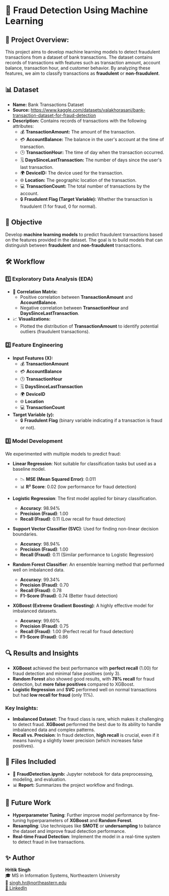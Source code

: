 # 🚨 Fraud Detection Using Machine Learning

## 📄 Project Overview:
This project aims to develop machine learning models to detect fraudulent transactions from a dataset of bank transactions. The dataset contains records of transactions with features such as transaction amount, account balance, transaction hour, and customer behavior. By analyzing these features, we aim to classify transactions as **fraudulent** or **non-fraudulent**.

## 📊 Dataset
- **Name:** Bank Transactions Dataset  
- **Source:** https://www.kaggle.com/datasets/valakhorasani/bank-transaction-dataset-for-fraud-detection  
- **Description:** Contains records of transactions with the following attributes:  
  - 💰 **TransactionAmount:** The amount of the transaction.  
  - 💳 **AccountBalance:** The balance in the user's account at the time of transaction.  
  - 🕒 **TransactionHour:** The time of day when the transaction occurred.  
  - 🗓 **DaysSinceLastTransaction:** The number of days since the user's last transaction.  
  - 🌍 **DeviceID:** The device used for the transaction.  
  - 🌐 **Location:** The geographic location of the transaction.  
  - 💻 **TransactionCount:** The total number of transactions by the account.  
  - 🔒 **Fraudulent Flag (Target Variable):** Whether the transaction is fraudulent (1 for fraud, 0 for normal).

## 🎯 Objective
Develop **machine learning models** to predict fraudulent transactions based on the features provided in the dataset. The goal is to build models that can distinguish between **fraudulent** and **non-fraudulent** transactions.

## 🛠 Workflow

### 1️⃣ Exploratory Data Analysis (EDA)
- 🔄 **Correlation Matrix:**  
  - Positive correlation between **TransactionAmount** and **AccountBalance**.  
  - Negative correlation between **TransactionHour** and **DaysSinceLastTransaction**.
- 📈 **Visualizations:**  
  - Plotted the distribution of **TransactionAmount** to identify potential outliers (fraudulent transactions).

### 2️⃣ Feature Engineering
- **Input Features (X):**  
  - 💰 **TransactionAmount**  
  - 💳 **AccountBalance**  
  - 🕒 **TransactionHour**  
  - 🗓 **DaysSinceLastTransaction**  
  - 🌍 **DeviceID**  
  - 🌐 **Location**  
  - 💻 **TransactionCount**
- **Target Variable (y):**  
  - 🔒 **Fraudulent Flag** (binary variable indicating if a transaction is fraud or not).

### 3️⃣ Model Development
We experimented with multiple models to predict fraud:

- **Linear Regression**: Not suitable for classification tasks but used as a baseline model.
  - 📉 **MSE (Mean Squared Error)**: 0.011
  - 📊 **R² Score**: 0.02 (low performance for fraud detection)

- **Logistic Regression**: The first model applied for binary classification.
  - **Accuracy**: 98.94%
  - **Precision (Fraud)**: 1.00
  - **Recall (Fraud)**: 0.11 (Low recall for fraud detection)

- **Support Vector Classifier (SVC)**: Used for finding non-linear decision boundaries.
  - **Accuracy**: 98.94%
  - **Precision (Fraud)**: 1.00
  - **Recall (Fraud)**: 0.11 (Similar performance to Logistic Regression)

- **Random Forest Classifier**: An ensemble learning method that performed well on imbalanced data.
  - **Accuracy**: 99.34%
  - **Precision (Fraud)**: 0.70
  - **Recall (Fraud)**: 0.78
  - **F1-Score (Fraud)**: 0.74 (Better fraud detection)

- **XGBoost (Extreme Gradient Boosting)**: A highly effective model for imbalanced datasets.
  - **Accuracy**: 99.60%
  - **Precision (Fraud)**: 0.75
  - **Recall (Fraud)**: 1.00 (Perfect recall for fraud detection)
  - **F1-Score (Fraud)**: 0.86

## 🔍 Results and Insights
- **XGBoost** achieved the best performance with **perfect recall** (1.00) for fraud detection and minimal false positives (only 3).
- **Random Forest** also showed good results, with **78% recall** for fraud detection, but **more false positives** compared to XGBoost.
- **Logistic Regression** and **SVC** performed well on normal transactions but had **low recall for fraud** (only 11%).

### **Key Insights:**
- **Imbalanced Dataset**: The fraud class is rare, which makes it challenging to detect fraud. **XGBoost** performed the best due to its ability to handle imbalanced data and complex patterns.
- **Recall vs. Precision**: In fraud detection, **high recall** is crucial, even if it means having a slightly lower precision (which increases false positives).

## 📂 Files Included
- 📘 **FraudDetection.ipynb:** Jupyter notebook for data preprocessing, modeling, and evaluation.  
- 📊 **Report:** Summarizes the project workflow and findings.

## 🚀 Future Work
- **Hyperparameter Tuning**: Further improve model performance by fine-tuning hyperparameters of **XGBoost** and **Random Forest**.
- **Resampling**: Use techniques like **SMOTE** or **undersampling** to balance the dataset and improve fraud detection performance.
- **Real-time Fraud Detection**: Implement the model in a real-time system to detect fraud in live transactions.

## ✨ Author
**Hritik Singh**  
🎓 MS in Information Systems, Northeastern University  
📧 singh.hr@northeastern.edu  
[🔗 LinkedIn](https://www.linkedin.com/in/hritik-singh9919)
